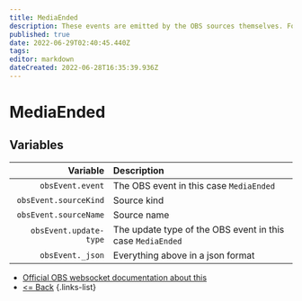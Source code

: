 ```yaml
---
title: MediaEnded
description: These events are emitted by the OBS sources themselves. For example when the media file ends. The behavior depends on the type of media source being used.
published: true
date: 2022-06-29T02:40:45.440Z
tags:
editor: markdown
dateCreated: 2022-06-28T16:35:39.936Z
---
```


# MediaEnded

## Variables

|               Variable | Description                                                |
| ----------------------:|:---------------------------------------------------------- |
|       `obsEvent.event` | The OBS event in this case `MediaEnded`                    |
|  `obsEvent.sourceKind` | Source kind                                                |
|  `obsEvent.sourceName` | Source name                                                |
| `obsEvent.update-type` | The update type of the OBS event in this case `MediaEnded` |
|       `obsEvent._json` | Everything above in a json format                          |

* [Official OBS websocket documentation about this](https://github.com/obsproject/obs-websocket/blob/4.x-current/docs/generated/protocol.md#mediaended)
* [<= Back](/en/Integrations/OBS/Events)
{.links-list}